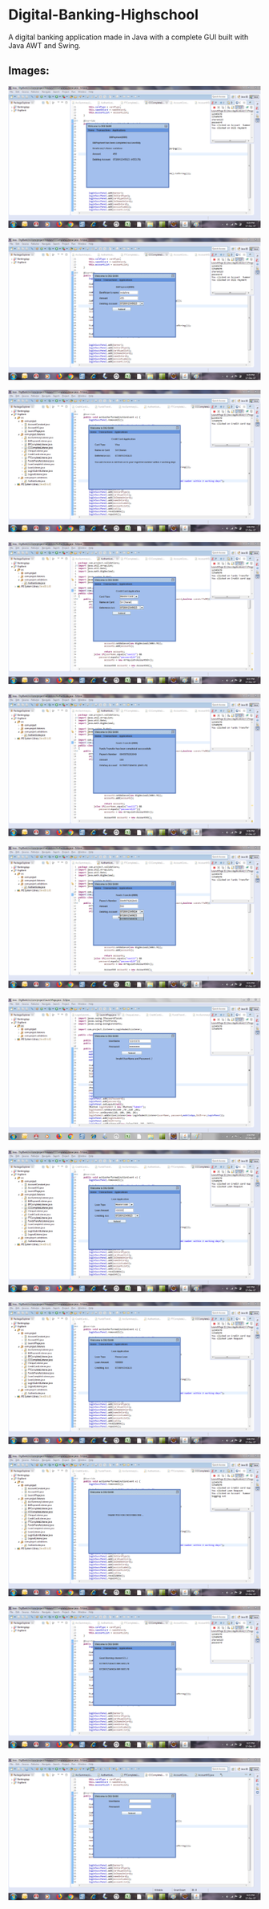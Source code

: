 # Digital-Banking-Highschool

A digital banking application made in Java with a complete GUI built with Java AWT and Swing. 

## Images:

<div align="center">
  <img src="./images/billpayment summary.png"><br><br>
</div>
<div align="center">
  <img src="./images/billpayment.png"><br><br>
</div>
<div align="center">
  <img src="./images/credit card final statement.png"><br><br>
</div>
<div align="center">
  <img src="./images/credit card.png"><br><br>
</div>
<div align="center">
  <img src="./images/funds transfer statement.png"><br><br>
</div>
<div align="center">
  <img src="./images/funds transfer.png"><br><br>
</div>
<div align="center">
  <img src="./images/input error.png"><br><br>
</div>
<div align="center">
  <img src="./images/loan request.png"><br><br>
</div>
<div align="center">
  <img src="./images/loan statement.png"><br><br>
</div>
<div align="center">
  <img src="./images/logout screen.png"><br><br>
</div>
<div align="center">
  <img src="./images/open page(after keyin success).png"><br><br>
</div>
<div align="center">
  <img src="./images/open page.png"><br><br>
</div>
